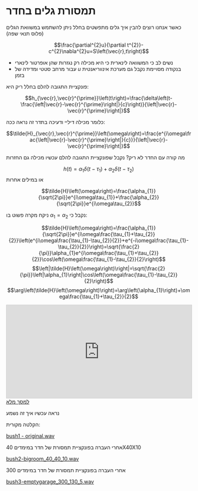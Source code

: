 # תמסורת גלים בחדר

כאשר אנחנו רוצים להבין איך גלים מתפשטים בחלל ניתן להשתמש במשוואת הגלים (פלוס תנאי שפה)

$$\frac{\partial^{2}u}{\partial t^{2}}-c^{2}\nabla^{2}u=S\left(\vec{r},t\right)$$

* נשים לב כי המשוואה לינארית כי היא מכילה רק נגזרות שהן אופרטור לינארי
* עבור מרחב סטטי ומדידה של $u$ בנקודה מסויימת נקבל גם מערכת אינווריאנטית בזמן

פונקציית התגובה להלם בחלל ריק היא:

$$h_{\vec{r},\vec{r}^{\prime}}\left(t\right)=\frac{\delta\left(t-\frac{\left|\vec{r}-\vec{r}^{\prime}\right|}{c}\right)}{\left|\vec{r}-\vec{r}^{\prime}\right|}$$

כלומר מכילה דיליי ודעיכה
בתדר זה נראה ככה:

$$\tilde{H}_{\vec{r},\vec{r}^{\prime}}\left(\omega\right)=\frac{e^{i\omega\frac{\left|\vec{r}-\vec{r}^{\prime}\right|}{c}}}{\left|\vec{r}-\vec{r}^{\prime}\right|}$$

מה קורה עם החדר לא ריק?
נקבל שפונקציית התגובה להלם עכשיו מכילה גם החזרות

$$h\left(t\right)=\alpha_{1}\delta\left(t-\tau_{1}\right)+\alpha_{2}\delta\left(t-\tau_{2}\right)$$
או במילים אחרות

$$\tilde{H}\left(\omega\right)=\frac{\alpha_{1}}{\sqrt{2\pi}}e^{i\omega\tau_{1}}+\frac{\alpha_{2}}{\sqrt{2\pi}}e^{i\omega\tau_{2}}$$

ניקח מקרה פשוט בו $\alpha_{1}=\alpha_{2}$ נקבל כי:

$$\tilde{H}\left(\omega\right)=\frac{\alpha_{1}}{\sqrt{2\pi}}e^{i\omega\frac{\tau_{1}+\tau_{2}}{2}}\left(e^{i\omega\frac{\tau_{1}-\tau_{2}}{2}}+e^{-i\omega\frac{\tau_{1}-\tau_{2}}{2}}\right)=\sqrt{\frac{2}{\pi}}\alpha_{1}e^{i\omega\frac{\tau_{1}+\tau_{2}}{2}}\cos\left(\omega\frac{\tau_{1}-\tau_{2}}{2}\right)$$
$$\left|\tilde{H}\left(\omega\right)\right|=\sqrt{\frac{2}{\pi}}\left|\alpha_{1}\right|\cos\left(\omega\frac{\tau_{1}-\tau_{2}}{2}\right)$$
$$\arg\left(\tilde{H}\left(\omega\right)\right)=\arg\left(\alpha_{1}\right)+\omega\frac{\tau_{1}+\tau_{2}}{2}$$

<iframe src="https://www.geogebra.org/material/iframe/id/uxfzrrp5" width="100%" style="border: 1px solid #ccc; aspect-ratio: 2 / 1" frameborder=0></iframe>
<a href="https://www.geogebra.org/material/iframe/id/uxfzrrp5" target="_blank">למסך מלא</a>

נראה עכשיו איך זה נשמע

הקלטה מקורית:

[bush1 - original.wav](sounds/bush1-original.wav)

אחרי העברה בפונקציית תמסורת של חדר במימדים 40X40X10

[bush2-bigroom_40_40_10.wav](sounds/bush2-bigroom_40_40_10.wav)

אחרי העברה בפונקציית תמסורת של חדר במימדים 300

[bush3-emptygarage_300_130_5.wav](sounds/bush3-emptygarage_300_130_5.wav)